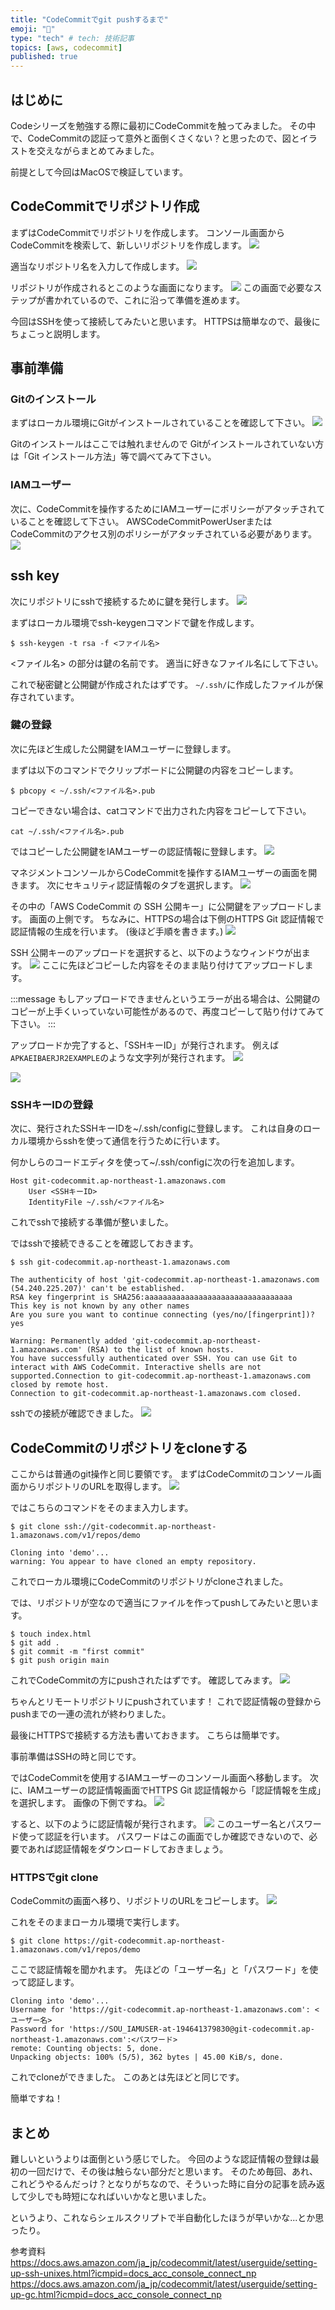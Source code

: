```yaml
---
title: "CodeCommitでgit pushするまで"
emoji: "💬"
type: "tech" # tech: 技術記事
topics: [aws, codecommit]
published: true
---
```

## はじめに
Codeシリーズを勉強する際に最初にCodeCommitを触ってみました。
その中で、CodeCommitの認証って意外と面倒くさくない？と思ったので、図とイラストを交えながらまとめてみました。

前提として今回はMacOSで検証しています。

## CodeCommitでリポジトリ作成
まずはCodeCommitでリポジトリを作成します。
コンソール画面からCodeCommitを検索して、新しいリポジトリを作成します。
![](/images/u0.png)

適当なリポジトリ名を入力して作成します。
![](/images/u01.png)

リポジトリが作成されるとこのような画面になります。
![](/images/u02.png)
この画面で必要なステップが書かれているので、これに沿って準備を進めます。

今回はSSHを使って接続してみたいと思います。
HTTPSは簡単なので、最後にちょこっと説明します。

## 事前準備
### Gitのインストール
まずはローカル環境にGitがインストールされていることを確認して下さい。
![](/images/u1.png)

Gitのインストールはここでは触れませんので
Gitがインストールされていない方は「Git インストール方法」等で調べてみて下さい。

### IAMユーザー
次に、CodeCommitを操作するためにIAMユーザーにポリシーがアタッチされていることを確認して下さい。
AWSCodeCommitPowerUserまたはCodeCommitのアクセス別のポリシーがアタッチされている必要があります。
![](/images/u2.png)

## ssh key
次にリポジトリにsshで接続するために鍵を発行します。
![](/images/u3.png)

まずはローカル環境でssh-keygenコマンドで鍵を作成します。
```
$ ssh-keygen -t rsa -f <ファイル名>
```
<ファイル名> の部分は鍵の名前です。
適当に好きなファイル名にして下さい。

これで秘密鍵と公開鍵が作成されたはずです。
`~/.ssh/`に作成したファイルが保存されています。

### 鍵の登録
次に先ほど生成した公開鍵をIAMユーザーに登録します。

まずは以下のコマンドでクリップボードに公開鍵の内容をコピーします。
```
$ pbcopy < ~/.ssh/<ファイル名>.pub
```

コピーできない場合は、catコマンドで出力された内容をコピーして下さい。
```
cat ~/.ssh/<ファイル名>.pub
```

ではコピーした公開鍵をIAMユーザーの認証情報に登録します。
![](/images/u9.png)

マネジメントコンソールからCodeCommitを操作するIAMユーザーの画面を開きます。
次にセキュリティ認証情報のタブを選択します。
![](/images/u5.png)

その中の「AWS CodeCommit の SSH 公開キー」に公開鍵をアップロードします。
画面の上側です。
ちなみに、HTTPSの場合は下側のHTTPS Git 認証情報で認証情報の生成を行います。
(後ほど手順を書きます。)
![](/images/u4.png)

SSH 公開キーのアップロードを選択すると、以下のようなウィンドウが出ます。
![](/images/u6.png)
ここに先ほどコピーした内容をそのまま貼り付けてアップロードします。

:::message
もしアップロードできませんというエラーが出る場合は、公開鍵のコピーが上手くいっていない可能性があるので、再度コピーして貼り付けてみて下さい。
:::

アップロードか完了すると、「SSHキーID」が発行されます。
例えば`APKAEIBAERJR2EXAMPLE`のような文字列が発行されます。
![](/images/u7.png)

![](/images/u8.png)

### SSHキーIDの登録
次に、発行されたSSHキーIDを~/.ssh/configに登録します。
これは自身のローカル環境からsshを使って通信を行うために行います。

何かしらのコードエディタを使って~/.ssh/configに次の行を追加します。
```txt:~/.ssh/config
Host git-codecommit.ap-northeast-1.amazonaws.com
	User <SSHキーID>
	IdentityFile ~/.ssh/<ファイル名>
```
これでsshで接続する準備が整いました。

ではsshで接続できることを確認しておきます。
```
$ ssh git-codecommit.ap-northeast-1.amazonaws.com
```
```
The authenticity of host 'git-codecommit.ap-northeast-1.amazonaws.com (54.240.225.207)' can't be established.
RSA key fingerprint is SHA256:aaaaaaaaaaaaaaaaaaaaaaaaaaaaaaaaa
This key is not known by any other names
Are you sure you want to continue connecting (yes/no/[fingerprint])? yes

Warning: Permanently added 'git-codecommit.ap-northeast-1.amazonaws.com' (RSA) to the list of known hosts.
You have successfully authenticated over SSH. You can use Git to interact with AWS CodeCommit. Interactive shells are not supported.Connection to git-codecommit.ap-northeast-1.amazonaws.com closed by remote host.
Connection to git-codecommit.ap-northeast-1.amazonaws.com closed.
```
sshでの接続が確認できました。
![](/images/u11.png)

## CodeCommitのリポジトリをcloneする
ここからは普通のgit操作と同じ要領です。
まずはCodeCommitのコンソール画面からリポジトリのURLを取得します。
![](/images/u10.png)

ではこちらのコマンドをそのまま入力します。
```
$ git clone ssh://git-codecommit.ap-northeast-1.amazonaws.com/v1/repos/demo
```
```
Cloning into 'demo'...
warning: You appear to have cloned an empty repository.
```
これでローカル環境にCodeCommitのリポジトリがcloneされました。

では、リポジトリが空なので適当にファイルを作ってpushしてみたいと思います。
```
$ touch index.html
$ git add .
$ git commit -m "first commit"
$ git push origin main
```

これでCodeCommitの方にpushされたはずです。
確認してみます。
![](/images/u03.png)

ちゃんとリモートリポジトリにpushされています！
これで認証情報の登録からpushまでの一連の流れが終わりました。

最後にHTTPSで接続する方法も書いておきます。
こちらは簡単です。

事前準備はSSHの時と同じです。

ではCodeCommitを使用するIAMユーザーのコンソール画面へ移動します。
次に、IAMユーザーの認証情報画面でHTTPS Git 認証情報から「認証情報を生成」を選択します。
画像の下側ですね。
![](/images/u4.png)

すると、以下のように認証情報が発行されます。
![](/images/u04.png)
このユーザー名とパスワード使って認証を行います。
パスワードはこの画面でしか確認できないので、必要であれば認証情報をダウンロードしておきましょう。

### HTTPSでgit clone
CodeCommitの画面へ移り、リポジトリのURLをコピーします。
![](/images/u05.png)

これをそのままローカル環境で実行します。
```
$ git clone https://git-codecommit.ap-northeast-1.amazonaws.com/v1/repos/demo
```
ここで認証情報を聞かれます。
先ほどの「ユーザー名」と「パスワード」を使って認証します。
```
Cloning into 'demo'...
Username for 'https://git-codecommit.ap-northeast-1.amazonaws.com': <ユーザー名>
Password for 'https://SOU_IAMUSER-at-194641379830@git-codecommit.ap-northeast-1.amazonaws.com':<パスワード>
remote: Counting objects: 5, done.
Unpacking objects: 100% (5/5), 362 bytes | 45.00 KiB/s, done.
```
これでcloneができました。
このあとは先ほどと同じです。

簡単ですね！

## まとめ
難しいというよりは面倒という感じでした。
今回のような認証情報の登録は最初の一回だけで、その後は触らない部分だと思います。
そのため毎回、あれ、これどうやるんだっけ？となりがちなので、そういった時に自分の記事を読み返して少しでも時短になればいいかなと思いました。

というより、これならシェルスクリプトで半自動化したほうが早いかな...とか思ったり。

参考資料
https://docs.aws.amazon.com/ja_jp/codecommit/latest/userguide/setting-up-ssh-unixes.html?icmpid=docs_acc_console_connect_np
https://docs.aws.amazon.com/ja_jp/codecommit/latest/userguide/setting-up-gc.html?icmpid=docs_acc_console_connect_np

